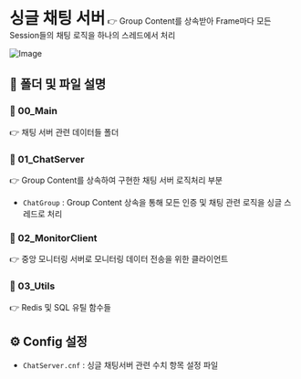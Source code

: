 <h1 style="display:inline">싱글 채팅 서버</h1> 👉 Group Content를 상속받아 Frame마다 모든 Session들의 채팅 로직을 하나의 스레드에서 처리

![Image](https://github.com/user-attachments/assets/0564cad8-3610-443c-98ae-1489c825e05b)

## 📂 폴더 및 파일 설명
  ### 📄 00_Main 
 👉 채팅 서버 관련 데이터들 폴더
### 📄 01_ChatServer
 👉 Group Content를 상속하여 구현한 채팅 서버 로직처리 부분
- `ChatGroup` : Group Content 상속을 통해 모든 인증 및 채팅 관련 로직을 싱글 스레드로 처리
### 📄 02_MonitorClient
 👉  중앙 모니터링 서버로 모니터링 데이터 전송을 위한 클라이언트
### 📄 03_Utils
 👉  Redis 및 SQL 유틸 함수들

## ⚙️ Config 설정
-  `ChatServer.cnf` : 싱글 채팅서버 관련 수치 항목 설정 파일

